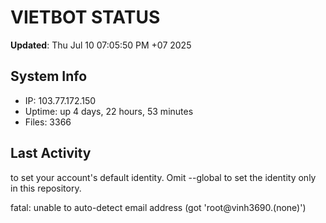 # VIETBOT STATUS
**Updated**: Thu Jul 10 07:05:50 PM +07 2025

## System Info
- IP: 103.77.172.150
- Uptime: up 4 days, 22 hours, 53 minutes
- Files: 3366

## Last Activity

to set your account's default identity.
Omit --global to set the identity only in this repository.

fatal: unable to auto-detect email address (got 'root@vinh3690.(none)')
